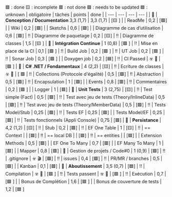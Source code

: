 🟩 : done
🟨 : incomplete
🟥 : not done
🟪 : needs to be updated
🟦 : unknown
| obligatoire | tâches | points | done |
| --- | --- | --- | --- |
| :bookmark: | **Conception / Documentation** 3,3 (1,7) | 3,3 (1,7) | [🟨 ]
|  | ReadMe | 0,2 | [🟩]
|  | Wiki | 0,2 | [🟪]
|  | Sketchs | 0,6 | [🟩]
|  | Diagramme de cas d’utilisation | 0,6 | [🟩]
| :bangbang: | Diagramme de paquetage | 0,2 | [🟨]
| :bangbang: | Diagramme de classes | 1,5 | [🟨 ]
| :bookmark: | **Intégration Continue** | 1 (0,8) | [🟩 ]
| :bangbang: | Mise en place de la CI | 0,1 | [🟩 ]
| :bangbang: | Build Job | 0,2 | [🟩 ]
| :bangbang: | UT Job | 0,2 | [🟩 ]
| :bangbang: | Sonar Job | 0,3 | [🟩 ]
| | Doxygen job | 0,2 | [🟦]
| :bangbang: | CI Passed | ☣️  🏁 | [🟩 ]
| :bookmark: | **C# .NET / Fondamentaux** | 4 (2,2) | [🟨]
| :bangbang: | Ecriture de classes | ☣️  🏁 | [ 🟩
| :bangbang: | Collections (Protocole d'égalité) | 0,5 | [🟩]
| :bangbang: | Abstraction | 0,5 | [🟩]
| :bangbang: | Encapsulation | 1 | [🟩]
|  |  Events | 0,8 | [🟥]
| :bangbang: | Commentaires | 0,2 | [🟩 ]
|  | Logger | 1 | [🟥]
| :bookmark: | **Unit Tests**  | 3 (2,75) | [🟨]
| :bangbang: | Test simple (Fact) | 0,5 | [🟩]
| :bangbang: | Test avec jeu de tests (Theory/InlineData) | 0,5 | [🟩]
| :bangbang: | Test avec jeu de tests (Theory/MemberData) | 0,5 | [🟩]
| :bangbang: | Tests Model/Stub | 0,25 | [🟩]
| :bangbang: | Tests EF | 0,25 | [🟩]
|  | Tests Model/EF | 0,25 | [🟥]
| :bangbang: | Tests fonctionnels (Appli Console) | 0,75 | [🟩]
| :bookmark: | **Persistance** | 4,2 (1,2) | [🟨]
| :bangbang: | Stub | 0,2 | [🟩]
| :bangbang: | EF One Table | 1 | [🟨]
| :bangbang: | == Context | | [🟦]
| :bangbang: | == local DB | | [🟦]
| :bangbang: | == entities | | [🟦]
|  | Extension Methods | 0,5 | [🟩]
|  | EF One To Many | 0,7 | [🟥]
|  | EF Many To Many | 1 | [🟥]
|  | Mapper | 0,8 | [🟥]
| :bookmark: | Gestion de projets / Code#0 | 1 (0,9) | [🟩]
| :bangbang: | .gitignore | ☣️  🎬 |  [🟩]
| :bangbang: | issues | 0,4 | [🟩]
| :bangbang: | PR/MR / branches | 0,5 | [🟩]
| | Kanban | 0,1 | [🟩]
| :bookmark: | **Aboutissement** | 3,5 (0,7) | [🟦]
| :bangbang: | Compilation | ☣️ 🏁 | [🟩 ]
| :bangbang: | Tests passent | ☣️ 🏁 | [🟩 ]
| :bangbang: | Exécution | 0,7 | [🟩 ]
|  | Bonus de Complétion | 1,6 | [🟦 ]
|  | Bonus de couverture de tests | 1,2 | [🟦 ]
